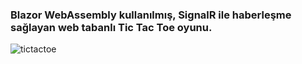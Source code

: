 <h3>Blazor WebAssembly kullanılmış, SignalR ile haberleşme sağlayan web tabanlı Tic Tac Toe oyunu. </h3>

![tictactoe](https://github.com/user-attachments/assets/1c326c79-505a-4005-87e1-ff78c4ac8341)

